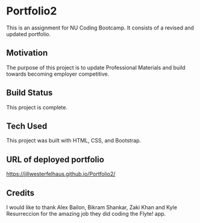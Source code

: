 # Portfolio2
This is an assignment for NU Coding Bootcamp. It consists of a revised and updated portfolio.

## Motivation
The purpose of this project is to update Professional Materials and build towards becoming employer competitive.

## Build Status
This project is complete.

## Tech Used
This project was built with HTML, CSS, and Bootstrap. 

## URL of deployed portfolio

https://jillwesterfelhaus.github.io/Portfolio2/

## Credits
I would like to thank Alex Bailon, Bikram Shankar, Zaki Khan and Kyle Resurreccion for the amazing job they did coding the Flyte! app.
